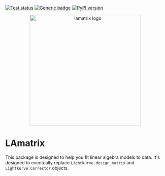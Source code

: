 <a href="https://github.com/christinahedges/lamatrix/actions/workflows/tests.yml"><img src="https://github.com/christinahedges/lamatrix/workflows/pytest/badge.svg" alt="Test status"/></a> [![Generic badge](https://img.shields.io/badge/documentation-live-blue.svg)](https://christinahedges.github.io/lamatrix/)
[![PyPI version](https://badge.fury.io/py/lamatrix.svg)](https://badge.fury.io/py/lamatrix)

<p align="center">
  <img src="https://github.com/christinahedges/lamatrix/blob/main/docs/images/logo.png?raw=true" width="350" alt="lamatrix logo">
</p>

# LAmatrix

This package is designed to help you fit linear algebra models to data. It's designed to eventually replace `Lightkurve.design_matrix` and `Lightkurve.Corrector` objects.
